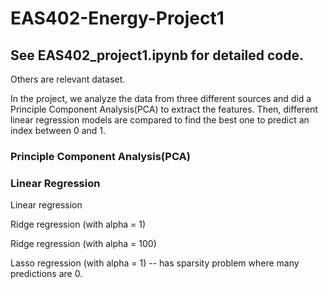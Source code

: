 # EAS402-Energy-Project1

## See EAS402_project1.ipynb for detailed code.
Others are relevant dataset.


In the project, we analyze the data from three different sources and did a Principle Component Analysis(PCA) to extract the features. Then, different linear regression models are compared to find the best one to predict an index between 0 and 1.

### Principle Component Analysis(PCA)

### Linear Regression
Linear regression   

Ridge regression    (with alpha = 1)

Ridge regression    (with alpha = 100)

Lasso regression    (with alpha = 1)   -- has sparsity problem where many predictions are 0.
